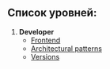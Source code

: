 ## Список уровней:

1. **Developer**
   - [Frontend](./frontend/README.md)
   - [Architectural patterns](./architectural_patterns/README.md)
   - [Versions](./versions_web_app/README.md)
